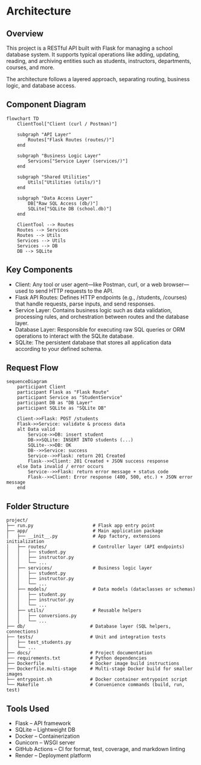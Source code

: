 # Architecture

## Overview

This project is a RESTful API built with Flask for managing a school database system. It supports typical operations like adding, updating, reading, and archiving entities such as students, instructors, departments, courses, and more.

The architecture follows a layered approach, separating routing, business logic, and database access.

## Component Diagram

```mermaid
flowchart TD
    ClientTool["Client (curl / Postman)"]

    subgraph "API Layer"
        Routes["Flask Routes (routes/)"]
    end

    subgraph "Business Logic Layer"
        Services["Service Layer (services/)"]
    end

    subgraph "Shared Utilities"
        Utils["Utilities (utils/)"]
    end

    subgraph "Data Access Layer"
        DB["Raw SQL Access (db/)"]
        SQLite["SQLite DB (school.db)"]
    end

    ClientTool --> Routes
    Routes --> Services
    Routes --> Utils
    Services --> Utils
    Services --> DB
    DB --> SQLite
```

## Key Components

- Client: Any tool or user agent—like Postman, curl, or a web browser—used to send HTTP requests to the API.
- Flask API Routes: Defines HTTP endpoints (e.g., /students, /courses) that handle requests, parse inputs, and send responses.
- Service Layer: Contains business logic such as data validation, processing rules, and orchestration between routes and the database layer.
- Database Layer: Responsible for executing raw SQL queries or ORM operations to interact with the SQLite database.
- SQLite: The persistent database that stores all application data according to your defined schema.

## Request Flow

```mermaid
sequenceDiagram
    participant Client
    participant Flask as "Flask Route"
    participant Service as "StudentService"
    participant DB as "DB Layer"
    participant SQLite as "SQLite DB"

    Client->>Flask: POST /students
    Flask->>Service: validate & process data
    alt Data valid
        Service->>DB: insert student
        DB->>SQLite: INSERT INTO students (...)
        SQLite-->>DB: OK
        DB-->>Service: success
        Service-->>Flask: return 201 Created
        Flask-->>Client: 201 Created + JSON success response
    else Data invalid / error occurs
        Service-->>Flask: return error message + status code
        Flask-->>Client: Error response (400, 500, etc.) + JSON error message
    end
```

## Folder Structure

```plaintext
project/
├── run.py                      # Flask app entry point
├── app/                        # Main application package
│   ├── __init__.py             # App factory, extensions initialization
│   ├── routes/                 # Controller layer (API endpoints)
│   │   ├── student.py
│   │   ├── instructor.py
│   │   └── ...
│   ├── services/               # Business logic layer
│   │   ├── student.py
│   │   ├── instructor.py
│   │   └── ...
│   ├── models/                 # Data models (dataclasses or schemas)
│   │   ├── student.py
│   │   ├── instructor.py
│   │   └── ...
│   ├── utils/                  # Reusable helpers
│   │   ├── conversions.py
│   │   └── ...
├── db/                        # Database layer (SQL helpers, connections)
├── tests/                     # Unit and integration tests
│   ├── test_students.py
│   └── ...
├── docs/                      # Project documentation
├── requirements.txt           # Python dependencies
├── Dockerfile                 # Docker image build instructions
├── Dockerfile.multi-stage     # Multi-stage Docker build for smaller images
├── entrypoint.sh              # Docker container entrypoint script
└── Makefile                   # Convenience commands (build, run, test)
```

## Tools Used

- Flask – API framework
- SQLite – Lightweight DB
- Docker – Containerization
- Gunicorn – WSGI server
- GitHub Actions – CI for format, test, coverage, and markdown linting
- Render – Deployment platform
